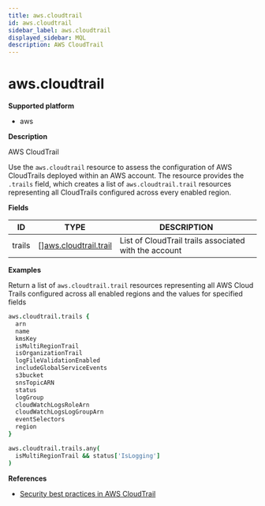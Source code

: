 ```yaml
---
title: aws.cloudtrail
id: aws.cloudtrail
sidebar_label: aws.cloudtrail
displayed_sidebar: MQL
description: AWS CloudTrail
---
```


# aws.cloudtrail

**Supported platform**

- aws

**Description**

AWS CloudTrail

Use the `aws.cloudtrail` resource to assess the configuration of AWS CloudTrails deployed within an AWS account. The resource provides the `.trails` field, which creates a list of `aws.cloudtrail.trail` resources representing all CloudTrails configured across every enabled region.

**Fields**

| ID     | TYPE                                                      | DESCRIPTION                                           |
| ------ | --------------------------------------------------------- | ----------------------------------------------------- |
| trails | &#91;&#93;[aws.cloudtrail.trail](aws.cloudtrail.trail.md) | List of CloudTrail trails associated with the account |

**Examples**

Return a list of `aws.cloudtrail.trail` resources representing all AWS Cloud Trails configured across all enabled regions and the values for specified fields

```coffeescript
aws.cloudtrail.trails {
  arn
  name
  kmsKey
  isMultiRegionTrail
  isOrganizationTrail
  logFileValidationEnabled
  includeGlobalServiceEvents
  s3bucket
  snsTopicARN
  status
  logGroup
  cloudWatchLogsRoleArn
  cloudWatchLogsLogGroupArn
  eventSelectors
  region
}
```

```coffeescript
aws.cloudtrail.trails.any(
  isMultiRegionTrail && status['IsLogging']
)
```

**References**

- [Security best practices in AWS CloudTrail](https://docs.aws.amazon.com/awscloudtrail/latest/userguide/best-practices-security.html)
